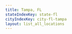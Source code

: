 ```yaml
---
title: Tampa, FL
stateIndexKey: state-fl
cityIndexKey: city-fl-tampa
layout: list_all_locations
---
```

